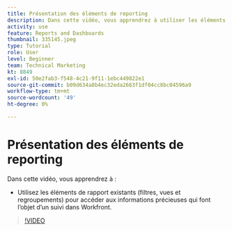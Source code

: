 ```yaml
---
title: Présentation des éléments de reporting
description: Dans cette vidéo, vous apprendrez à utiliser les éléments de rapports existants (filtres, vues et regroupements) pour accéder aux informations suivies dans [!DNL  Workfront].
activity: use
feature: Reports and Dashboards
thumbnail: 335145.jpeg
type: Tutorial
role: User
level: Beginner
team: Technical Marketing
kt: 8849
exl-id: 50e2fab3-f548-4c21-9f11-1ebc449822e1
source-git-commit: b09d634a8b4ec32eda2663f1df04cc8bc04596a9
workflow-type: tm+mt
source-wordcount: '49'
ht-degree: 0%

---
```


# Présentation des éléments de reporting

Dans cette vidéo, vous apprendrez à :

* Utilisez les éléments de rapport existants (filtres, vues et regroupements) pour accéder aux informations précieuses qui font l’objet d’un suivi dans Workfront.

>[!VIDEO](https://video.tv.adobe.com/v/335145/?quality=12)
